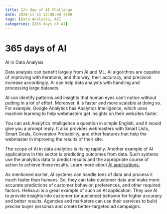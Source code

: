 ```yaml
---
title: 2/n day of AI Challenge
date: 2024-11-15 12:00:00 +500
tags: [Data Analysis, AI]
categories: [365 days of AI]
---
```

# 365 days of AI
AI in Data Analysis

Data analysis can benefit largely from AI and ML. AI algorithms are capable of improving with iterations, and this way, their accuracy, and precision increase accordingly. AI can help data analysts with handling and processing large datasets. 

AI can identify patterns and insights that human eyes can’t notice without putting in a lot of effort. Moreover, it is faster and more scalable at doing so. For example, Google Analytics has Analytics Intelligence, which uses machine learning to help webmasters get insights on their websites faster. 

You can ask Analytics Intelligence a question in simple English, and it would give you a prompt reply. It also provides webmasters with Smart Lists, Smart Goals, Conversion Probability, and other features that help the webmaster in improving the results of their site. 

The scope of AI in data analytics is rising rapidly. Another example of AI applications in this sector is predicting outcomes from data. Such systems use the analytics data to predict results and the appropriate course of action to achieve those results. Learn more about  <a href="https://www.upgrad.com/blog/types-of-artificial-intelligence-algorithms/" target="_blank">AI applications.</a>

As mentioned earlier, AI systems can handle tons of data and process it much faster than humans. So, they can take customer data and make more accurate predictions of customer behavior, preferences, and other required factors. Helixa.ai is a great example of such an AI application. They use AI to provide insights into customer (or audience) behavior for higher accuracy and better results. Agencies and marketers can use their services to build precise buyer personas and create better-targeted ad campaigns.
